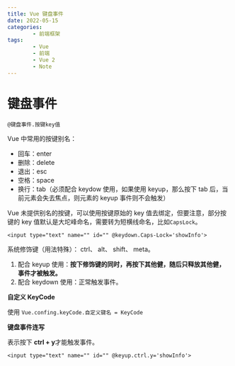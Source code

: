 ```yaml
---
title: Vue 键盘事件
date: 2022-05-15
categories:
        - 前端框架
tags:
        - Vue
        - 前端
        - Vue 2
        - Note
---
```


# 键盘事件

`@键盘事件.按键key值`

Vue 中常用的按键别名：

- 回车：enter
- 删除：delete
- 退出：esc
- 空格：space
- 换行：tab（必须配合 keydow 使用，如果使用 keyup，那么按下 tab 后，当前元素会失去焦点，则元素的 keyup 事件则不会触发）

Vue 未提供别名的按键，可以使用按键原始的 key 值去绑定，但要注意，部分按键的 key 值默认是大坨峰命名，需要转为短横线命名，比如`CapsLock`。

```vue
<input type="text" name="" id="" @keydown.Caps-Lock='showInfo'>
```

系统修饰键（用法特殊）： ctrl、 alt、 shift、 meta。

1. 配合 keyup 使用：**按下修饰键的同时，再按下其他健，随后只释放其他健，事件才被触发。**
2. 配合 keydown 使用：正常触发事件。

**自定义 KeyCode**

使用 `Vue.confing.keyCode.自定义键名 = KeyCode`

**键盘事件连写**

表示按下 **ctrl + y**才能触发事件。

```vue
<input type="text" name="" id="" @keyup.ctrl.y='showInfo'>
```
